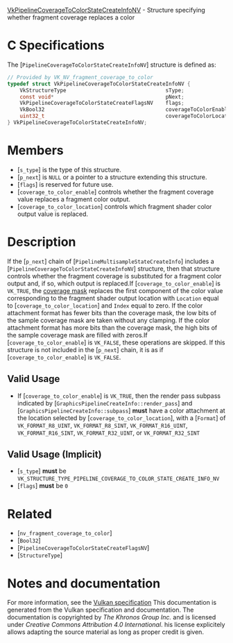 [VkPipelineCoverageToColorStateCreateInfoNV](https://www.khronos.org/registry/vulkan/specs/1.3-extensions/man/html/VkPipelineCoverageToColorStateCreateInfoNV.html) - Structure specifying whether fragment coverage replaces a color

# C Specifications
The [`PipelineCoverageToColorStateCreateInfoNV`] structure is defined
as:
```c
// Provided by VK_NV_fragment_coverage_to_color
typedef struct VkPipelineCoverageToColorStateCreateInfoNV {
    VkStructureType                                sType;
    const void*                                    pNext;
    VkPipelineCoverageToColorStateCreateFlagsNV    flags;
    VkBool32                                       coverageToColorEnable;
    uint32_t                                       coverageToColorLocation;
} VkPipelineCoverageToColorStateCreateInfoNV;
```

# Members
- [`s_type`] is the type of this structure.
- [`p_next`] is `NULL` or a pointer to a structure extending this structure.
- [`flags`] is reserved for future use.
- [`coverage_to_color_enable`] controls whether the fragment coverage value replaces a fragment color output.
- [`coverage_to_color_location`] controls which fragment shader color output value is replaced.

# Description
If the [`p_next`] chain of [`PipelineMultisampleStateCreateInfo`]
includes a [`PipelineCoverageToColorStateCreateInfoNV`] structure, then
that structure controls whether the fragment coverage is substituted for a
fragment color output and, if so, which output is replaced.If [`coverage_to_color_enable`] is `VK_TRUE`, the
[coverage mask](https://www.khronos.org/registry/vulkan/specs/1.3-extensions/html/vkspec.html#primsrast-multisampling-coverage-mask) replaces the first
component of the color value corresponding to the fragment shader output
location with `Location` equal to [`coverage_to_color_location`] and
`Index` equal to zero.
If the color attachment format has fewer bits than the coverage mask, the
low bits of the sample coverage mask are taken without any clamping.
If the color attachment format has more bits than the coverage mask, the
high bits of the sample coverage mask are filled with zeros.If [`coverage_to_color_enable`] is `VK_FALSE`, these operations are
skipped.
If this structure is not included in the [`p_next`] chain, it is as if
[`coverage_to_color_enable`] is `VK_FALSE`.
## Valid Usage
-    If [`coverage_to_color_enable`] is `VK_TRUE`, then the render pass subpass indicated by [`GraphicsPipelineCreateInfo::render_pass`] and [`GraphicsPipelineCreateInfo::subpass`] **must**  have a color attachment at the location selected by [`coverage_to_color_location`], with a [`Format`] of `VK_FORMAT_R8_UINT`, `VK_FORMAT_R8_SINT`, `VK_FORMAT_R16_UINT`, `VK_FORMAT_R16_SINT`, `VK_FORMAT_R32_UINT`, or `VK_FORMAT_R32_SINT`

## Valid Usage (Implicit)
-  [`s_type`] **must**  be `VK_STRUCTURE_TYPE_PIPELINE_COVERAGE_TO_COLOR_STATE_CREATE_INFO_NV`
-  [`flags`] **must**  be `0`

# Related
- [`nv_fragment_coverage_to_color`]
- [`Bool32`]
- [`PipelineCoverageToColorStateCreateFlagsNV`]
- [`StructureType`]

# Notes and documentation
For more information, see the [Vulkan specification](https://www.khronos.org/registry/vulkan/specs/1.3-extensions/html/vkspec.html)
This documentation is generated from the Vulkan specification and documentation.
The documentation is copyrighted by *The Khronos Group Inc.* and is licensed under *Creative Commons Attribution 4.0 International*.
his license explicitely allows adapting the source material as long as proper credit is given.
        